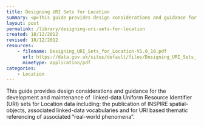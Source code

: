 ```yaml
---
title: Designing URI Sets for Location
summary: <p>This guide provides design considerations and guidance for the development and maintenance of  linked-data Uniform Resource Identifier (URI) sets for Location data including&#58; the publication of INSPIRE spatial-objects, associated linked-data vocabularies and for URI based thematic referencing of associated “real-world phenomena”.</p>
layout: post
permalink: /library/designing-uri-sets-for-location
created: 18/12/2012
revised: 18/12/2012
resources:
    - filename: Designing_URI_Sets_for_Location-V1.0_10.pdf
      url: https://data.gov.uk/sites/default/files/Designing_URI_Sets_for_Location-V1.0_10.pdf
      mimetype: application/pdf
categories:
    - Location
---
```


<p>This guide provides design considerations and guidance for the development and maintenance of  linked-data Uniform Resource Identifier (URI) sets for Location data including: the publication of INSPIRE spatial-objects, associated linked-data vocabularies and for URI based thematic referencing of associated “real-world phenomena”.</p>
